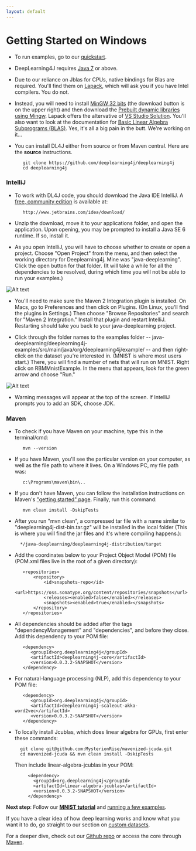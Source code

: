 ```yaml
---
layout: default
---
```


# Getting Started on Windows

* To run examples, go to our [quickstart](../quickstart.html).

* DeepLearning4J requires [Java 7](http://www.oracle.com/technetwork/java/javase/downloads/jdk7-downloads-1880260.html) or above.

* Due to our reliance on Jblas for CPUs, native bindings for Blas are required. You'll find them on [Lapack](http://icl.cs.utk.edu/lapack-for-windows/lapack/), which will ask you if you have Intel compilers. You do not. 
* Instead, you will need to install [MinGW 32 bits](http://www.mingw.org/) (the download button is on the upper right) and then download the [Prebuilt dynamic libraries using Mingw](http://icl.cs.utk.edu/lapack-for-windows/lapack/#libraries_mingw). Lapack offers the altervative of [VS Studio Solution](http://icl.cs.utk.edu/lapack-for-windows/lapack/#lapacke). You'll also want to look at the documentation for [Basic Linear Algebra Subprograms (BLAS)](http://www.netlib.org/blas/). Yes, it's all a big pain in the butt. We're working on it...

* You can install DL4J either from source or from Maven central. Here are the **source** instructions. 

         git clone https://github.com/deeplearning4j/deeplearning4j
         cd deeplearning4j

### IntelliJ

* To work with DL4J code, you should download the Java IDE IntelliJ. A [free, community edition](http://www.jetbrains.com/idea/download/) is available at:

         http://www.jetbrains.com/idea/download/

* Unzip the download, move it to your applications folder, and open the application. Upon opening, you may be prompted to install a Java SE 6 runtime. If so, install it. 

* As you open IntelliJ, you will have to choose whether to create or open a project. Choose "Open Project" from the menu, and then select the working directory for Deeplearning4j. Mine was "java-deeplearning". Click the open button for that folder. (It will take a while for all the dependencies to be resolved, during which time you will not be able to run your examples.)

![Alt text](../img/open_project.png) 

* You'll need to make sure the Maven 2 Integration plugin is installed. On Macs, go to Preferences and then click on Plugins. (On Linux, you'll find the plugins in Settings.) Then choose "Browse Repositories" and search for "Maven 2 Integration." Install that plugin and restart IntelliJ. Restarting should take you back to your java-deeplearning project. 

* Click through the folder names to the examples folder -- java-deeplearning/deeplearning4j-examples/src/main/java/org/deeplearning4j/example/ -- and then right-click on the dataset you're interested in. (MNIST is where most users start.) There, you will find a number of nets that will run on MNIST. Right click on RBMMnistExample. In the menu that appears, look for the green arrow and choose "Run." 

![Alt text](../img/run_menu.png)

* Warning messages will appear at the top of the screen. If IntelliJ prompts you to add an SDK, choose JDK.

### Maven

* To check if you have Maven on your machine, type this in the terminal/cmd:

         mvn --version

* If you have Maven, you'll see the particular version on your computer, as well as the file path to where it lives. On a Windows PC, my file path was:

         c:\Programs\maven\bin\..

* If you don't have Maven, you can follow the installation instructions on Maven's ["getting started" page](https://maven.apache.org/guides/getting-started/maven-in-five-minutes.html). Finally, run this command:

         mvn clean install -DskipTests

* After you run "mvn clean", a compressed tar file with a name similar to "deeplearning4j-dist-bin.tar.gz" will be installed in the local folder (This is where you will find the jar files and it's where compiling happens.):

		*/java-deeplearning/deeplearning4j-distribution/target
	
* Add the coordinates below to your Project Object Model (POM) file (POM.xml files live in the root of a given directory):

         <repositories>
             <repository>
                 <id>snapshots-repo</id>
                 <url>https://oss.sonatype.org/content/repositories/snapshots</url>
                 <releases><enabled>false</enabled></releases>
                 <snapshots><enabled>true</enabled></snapshots>
             </repository>
         </repositories>

* All dependencies should be added after the tags "dependencyManagement" and "dependencies", and before they close. Add this dependency to your POM file:

         <dependency>
			<groupId>org.deeplearning4j</groupId>
			<artifactId>deeplearning4j-core</artifactId>
			<version>0.0.3.2-SNAPSHOT</version>
		 </dependency>

* For natural-language processing (NLP), add this dependency to your POM file:
         
         <dependency>
            <groupId>org.deeplearning4j</groupId>
            <artifactId>deeplearning4j-scaleout-akka-word2vec</artifactId>
            <version>0.0.3.2-SNAPSHOT</version>
         </dependency>

* To locally install Jcublas, which does linear algebra for GPUs, first enter these commands:

		git clone git@github.com:MysterionRise/mavenized-jcuda.git
		cd mavenized-jcuda && mvn clean install -DskipTests

  Then include linear-algebra-jcublas in your POM:

           <dependency>
             <groupId>org.deeplearning4j</groupId>
             <artifactId>linear-algebra-jcublas</artifactId>
             <version>0.0.3.2-SNAPSHOT</version>
           </dependency>

**Next step**: Follow our [**MNIST tutorial**](../rbm-mnist-tutorial.html) and [running a few examples](../quickstart.html). 

If you have a clear idea of how deep learning works and know what you want it to do, go straight to our section on [custom datasets](../customdatasets.html).

For a deeper dive, check out our [Github repo](https://github.com/agibsonccc/java-deeplearning) or access the core through [Maven](http://maven.apache.org/download.cgi).
